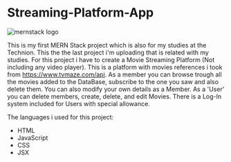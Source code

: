 # Streaming-Platform-App

![mernstack logo](https://user-images.githubusercontent.com/76798407/131912868-6cab4f50-d61a-4658-9ed5-564d0f29bdbd.png)

This is my first MERN Stack project which is also for my studies at the Technion. This the the last project i'm uploading that is related with my studies.
For this project i have to create a Movie Streaming Platform (Not including any video player). This is a platform with movies references i took from https://www.tvmaze.com/api. As a member you can browse trough all the movies added to the DataBase, subscribe to the one you saw and also delete them.
You can also modify your own details as a Member. As a 'User' you can delete members, create, delete, and edit Movies. There is a Log-In system included for Users with special allowance.

The languages i used for this project:
- HTML
- JavaScript
- CSS
- JSX
